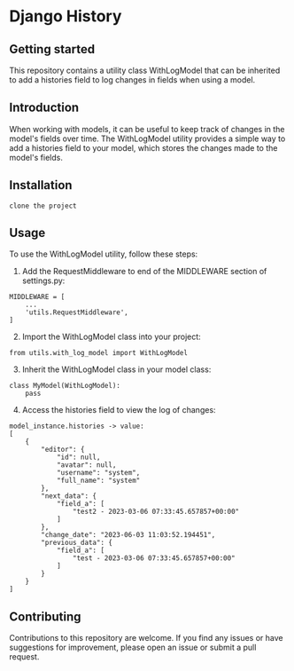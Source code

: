 # Django History


## Getting started

This repository contains a utility class WithLogModel that can be inherited to add a histories field to log changes in fields when using a model.

## Introduction

When working with models, it can be useful to keep track of changes in the model's fields over time. The WithLogModel utility provides a simple way to add a histories field to your model, which stores the changes made to the model's fields.

## Installation

```
clone the project
```

## Usage

To use the WithLogModel utility, follow these steps:

1. Add the RequestMiddleware to end of the MIDDLEWARE section of settings.py:
```
MIDDLEWARE = [
    ...
    'utils.RequestMiddleware',
]
```
2. Import the WithLogModel class into your project:
```
from utils.with_log_model import WithLogModel
```
3. Inherit the WithLogModel class in your model class:
```
class MyModel(WithLogModel):
    pass

```
4. Access the histories field to view the log of changes:
```
model_instance.histories -> value:
[
    {
        "editor": {
            "id": null,
            "avatar": null,
            "username": "system",
            "full_name": "system"
        },
        "next_data": {
            "field_a": [
                "test2 - 2023-03-06 07:33:45.657857+00:00"
            ]
        },
        "change_date": "2023-06-03 11:03:52.194451",
        "previous_data": {
            "field_a": [
                "test - 2023-03-06 07:33:45.657857+00:00"
            ]
        }
    }
]
```

## Contributing

Contributions to this repository are welcome. If you find any issues or have suggestions for improvement, please open an issue or submit a pull request.
